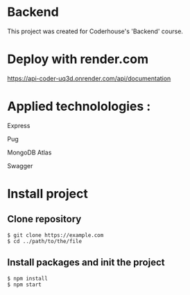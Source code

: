 # Backend

This project was created for Coderhouse's 'Backend' course.

# Deploy with render.com

https://api-coder-uq3d.onrender.com/api/documentation

# Applied technolologies :

<p>Express</p>
<p>Pug</p>
<p>MongoDB Atlas</p>
<p>Swagger</p>

# Install project
## Clone repository

```
$ git clone https://example.com
$ cd ../path/to/the/file
```
## Install packages and init the project
```
$ npm install
$ npm start
```
